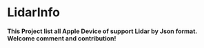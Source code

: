 # LidarInfo

**This Project list all Apple Device of support Lidar by Json format.
Welcome comment and contribution!**
